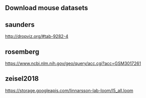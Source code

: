 
## Download mouse datasets

## saunders
http://dropviz.org/#tab-9282-4

## rosemberg 
https://www.ncbi.nlm.nih.gov/geo/query/acc.cgi?acc=GSM3017261

## zeisel2018
https://storage.googleapis.com/linnarsson-lab-loom/l5_all.loom
